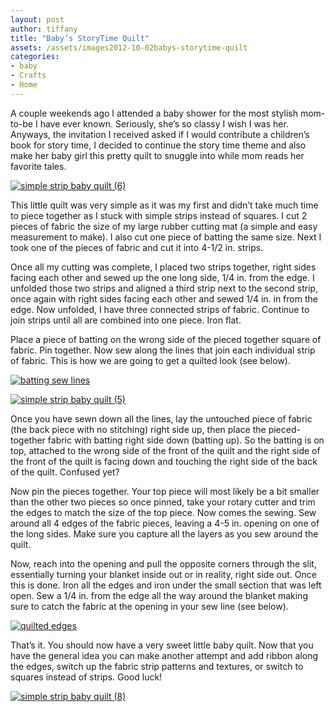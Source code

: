 ```yaml
---
layout: post
author: tiffany
title: "Baby’s StoryTime Quilt"
assets: /assets/images2012-10-02babys-storytime-quilt
categories: 
- baby
- Crafts
- Home
---
```


A couple weekends ago I attended a baby shower for the most stylish mom-to-be I have ever known. Seriously, she’s so classy I wish I was her. Anyways, the invitation I received asked if I would contribute a children’s book for story time, I decided to continue the story time theme and also make her baby girl this pretty quilt to snuggle into while mom reads her favorite tales.

[![](jekyll_uploads/2012/10/simple-strip-baby-quilt-6-575x382.jpg "simple strip baby quilt (6)")](http://www.sweetpeonies.com/2012/10/babys-storytime-quilt/simple-strip-baby-quilt-6/)

This little quilt was very simple as it was my first and didn’t take much time to piece together as I stuck with simple strips instead of squares. I cut 2 pieces of fabric the size of my large rubber cutting mat (a simple and easy measurement to make). I also cut one piece of batting the same size. Next I took one of the pieces of fabric and cut it into 4-1/2 in. strips.

Once all my cutting was complete, I placed two strips together, right sides facing each other and sewed up the one long side, 1/4 in. from the edge. I unfolded those two strips and aligned a third strip next to the second strip, once again with right sides facing each other and sewed 1/4 in. in from the edge. Now unfolded, I have three connected strips of fabric. Continue to join strips until all are combined into one piece. Iron flat.

Place a piece of batting on the wrong side of the pieced together square of fabric. Pin together. Now sew along the lines that join each individual strip of fabric. This is how we are going to get a quilted look (see below).

[![batting sew lines](jekyll_uploads/2012/10/simple-strip-baby-quilt-4-575x382.jpg "simple strip baby quilt (4)")](http://www.sweetpeonies.com/2012/10/babys-storytime-quilt/simple-strip-baby-quilt-4/)

[![](jekyll_uploads/2012/10/simple-strip-baby-quilt-5-575x382.jpg "simple strip baby quilt (5)")](http://www.sweetpeonies.com/2012/10/babys-storytime-quilt/simple-strip-baby-quilt-5/)

Once you have sewn down all the lines, lay the untouched piece of fabric (the back piece with no stitching) right side up, then place the pieced-together fabric with batting right side down (batting up). So the batting is on top, attached to the wrong side of the front of the quilt and the right side of the front of the quilt is facing down and touching the right side of the back of the quilt. Confused yet?

Now pin the pieces together. Your top piece will most likely be a bit smaller than the other two pieces so once pinned, take your rotary cutter and trim the edges to match the size of the top piece. Now comes the sewing. Sew around all 4 edges of the fabric pieces, leaving a 4-5 in. opening on one of the long sides. Make sure you capture all the layers as you sew around the quilt.

Now, reach into the opening and pull the opposite corners through the slit, essentially turning your blanket inside out or in reality, right side out. Once this is done. Iron all the edges and iron under the small section that was left open. Sew a 1/4 in. from the edge all the way around the blanket making sure to catch the fabric at the opening in your sew line (see below).

[![quilted edges](jekyll_uploads/2012/10/simple-strip-baby-quilt-1-575x373.jpg "simple strip baby quilt (1)")](http://www.sweetpeonies.com/2012/10/babys-storytime-quilt/simple-strip-baby-quilt-1/)

That’s it. You should now have a very sweet little baby quilt. Now that you have the general idea you can make another attempt and add ribbon along the edges, switch up the fabric strip patterns and textures, or switch to squares instead of strips. Good luck!

[![](jekyll_uploads/2012/10/simple-strip-baby-quilt-8-575x382.jpg "simple strip baby quilt (8)")](http://www.sweetpeonies.com/2012/10/babys-storytime-quilt/simple-strip-baby-quilt-8/)